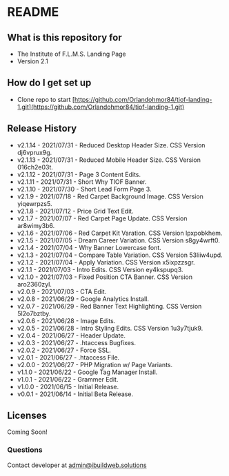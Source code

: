 # README #

## What is this repository for ##

* The Institute of F.L.M.S. Landing Page
* Version 2.1

## How do I get set up ##

* Clone repo to start [https://github.com/Orlandohmor84/tiof-landing-1.git](https://github.com/Orlandohmor84/tiof-landing-1.git)

## Release History ##

* v2.1.14 - 2021/07/31 - Reduced Desktop Header Size. CSS Version dj6vprux9g.
* v2.1.13 - 2021/07/31 - Reduced Mobile Header Size. CSS Version 016ch2e03t.
* v2.1.12 - 2021/07/31 - Page 3 Content Edits.
* v2.1.11 - 2021/07/31 - Short Why TIOF Banner.
* v2.1.10 - 2021/07/30 - Short Lead Form Page 3.
* v2.1.9 - 2021/07/18 - Red Carpet Background Image. CSS Version yiqewrpzs5.
* v2.1.8 - 2021/07/12 - Price Grid Text Edit.
* v2.1.7 - 2021/07/07 - Red Carpet Page Update. CSS Version ar8wimy3b6.
* v2.1.6 - 2021/07/06 - Red Carpet Kit Varation. CSS Version lpxpobkhem.
* v2.1.5 - 2021/07/05 - Dream Career Variation. CSS Version s8gy4wrft0.
* v2.1.4 - 2021/07/04 - Why Banner Lowercase font.
* v2.1.3 - 2021/07/04 - Compare Table Variation. CSS Version 53liiw4upd.
* v2.1.2 - 2021/07/04 - Apply Variation. CSS Version x5ixpzzsgr.
* v2.1.1 - 2021/07/03 - Intro Edits. CSS Version ey4kspupq3.
* v2.1.0 - 2021/07/03 - Fixed Position CTA Banner. CSS Version aro2360zyl.
* v2.0.9 - 2021/07/03 - CTA Edit.
* v2.0.8 - 2021/06/29 - Google Analytics Install.
* v2.0.7 - 2021/06/29 - Red Banner Text Highlighting. CSS Version 5l2o7bztby.
* v2.0.6 - 2021/06/28 - Image Edits.
* v2.0.5 - 2021/06/28 - Intro Styling Edits. CSS Version 1u3y7tjuk9.
* v2.0.4 - 2021/06/27 - Header Update.
* v2.0.3 - 2021/06/27 - .htaccess Bugfixes.
* v2.0.2 - 2021/06/27 - Force SSL.
* v2.0.1 - 2021/06/27 - .htaccess File. 
* v2.0.0 - 2021/06/27 - PHP Migration w/ Page Variants.
* v1.1.0 - 2021/06/22 - Google Tag Manager Install.
* v1.0.1 - 2021/06/22 - Grammer Edit.
* v1.0.0 - 2021/06/15 - Initial Release.
* v0.0.1 - 2021/06/14 - Initial Beta Release.

## Licenses ##

Coming Soon!

### Questions ###

Contact developer at admin@ibuildweb.solutions